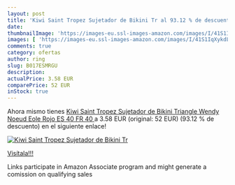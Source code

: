 ```yaml
---
layout: post
title: 'Kiwi Saint Tropez Sujetador de Bikini Tr al 93.12 % de descuento'
date: 
thumbnailImage: 'https://images-eu.ssl-images-amazon.com/images/I/41S1IqXykdL._SL200_.jpg'
images: [ 'https://images-eu.ssl-images-amazon.com/images/I/41S1IqXykdL._SL200_.jpg' ]
comments: true
category: ofertas
author: ring
slug: B017ESMRGU
description:
actualPrice: 3.58 EUR
comparePrice: 52 EUR
inStock: true
---
```


Ahora mismo tienes [Kiwi Saint Tropez Sujetador de Bikini Triangle Wendy Noeud Eole Rojo ES 40  FR 40 ](https://www.amazon.es/dp/B017ESMRGU/?tag=tolees-21) a 3.58 EUR (original: 52 EUR) (93.12 %  de descuento) en el siguiente enlace!

[![Kiwi Saint Tropez Sujetador de Bikini Tr](https://images-eu.ssl-images-amazon.com/images/I/41S1IqXykdL._SL200_.jpg)](https://www.amazon.es/dp/B017ESMRGU/?tag=tolees-21)

[Visítala!!!](https://www.amazon.es/dp/B017ESMRGU/?tag=tolees-21)

Links participate in Amazon Associate program and might generate a comission on qualifying sales
